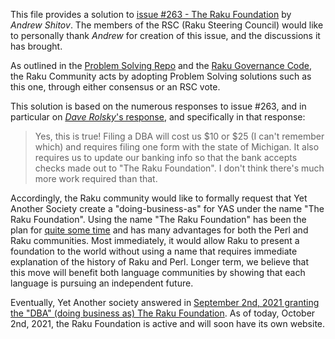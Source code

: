 This file provides a solution to [issue #263 - The Raku Foundation](https://github.com/Raku/problem-solving/issues/263) by *Andrew Shitov*.  The members of the RSC (Raku Steering Council) would like to personally thank *Andrew* for creation of this issue, and the discussions it has brought.

As outlined in the [Problem Solving Repo](https://github.com/Raku/problem-solving) and the [Raku Governance Code](https://github.com/Raku/Raku-Steering-Council/blob/main/papers/Raku_Steering_Council_Code.md), the Raku Community acts by adopting Problem Solving solutions such as this one, through either consensus or an RSC vote.

This solution is based on the numerous responses to issue #263, and in particular on [*Dave Rolsky*'s response](https://github.com/Raku/problem-solving/issues/263#issuecomment-782888300), and specifically in that response:

> Yes, this is true! Filing a DBA will cost us $10 or $25 (I can't remember which) and requires filing one form with the state of Michigan. It  also requires us to update our banking info so that the bank accepts checks made out to "The Raku Foundation". I don't think there's much more  work required than that.

Accordingly, the Raku community would like to formally request that Yet Another Society create a "doing-business-as" for YAS under the name "The Raku Foundation".  Using the name "The Raku Foundation" has been the plan for [quite some time](https://github.com/Raku/problem-solving/blob/master/solutions/language/Path-to-Raku.md#relationship-with-the-perl-foundation) and has many advantages for both the Perl and Raku communities.  Most immediately, it would allow Raku to present a foundation to the world without using a name that requires immediate explanation of the history of Raku and Perl.  Longer term, we believe that this move will benefit both language communities by showing that each language is pursuing an independent future.

Eventually, Yet Another society answered in [September 2nd, 2021 granting the "DBA" (doing business as) The Raku Foundation](https://news.perlfoundation.org/post/raku-foundation-and-tm-update). As of today, October 2nd, 2021, the Raku Foundation is active and will soon have its own website.
